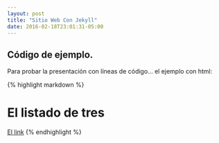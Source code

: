 ```yaml
---
layout: post
title: "Sitio Web Con Jekyll"
date: 2016-02-18T23:01:31-05:00
---
```


## Código de ejemplo.

Para probar la presentación con líneas de código... el ejemplo con html:

{% highlight markdown %}
# El listado de tres
[El link](http://fernanz.github.io)
{% endhighlight %}
 




    